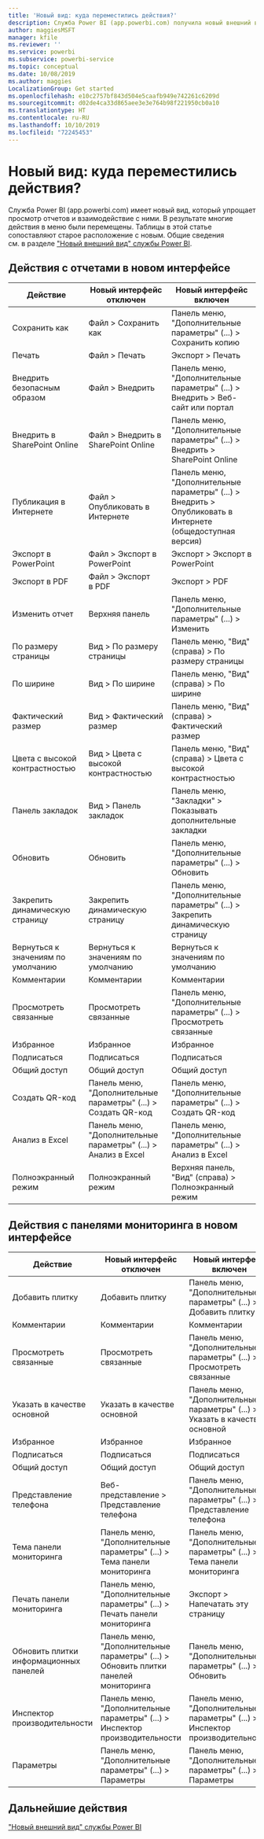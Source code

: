 ```yaml
---
title: 'Новый вид: куда переместились действия?'
description: Служба Power BI (app.powerbi.com) получила новый внешний вид; многие действия перемещены. В этой статье приведены таблицы, которые сопоставляют старые расположения с новыми.
author: maggiesMSFT
manager: kfile
ms.reviewer: ''
ms.service: powerbi
ms.subservice: powerbi-service
ms.topic: conceptual
ms.date: 10/08/2019
ms.author: maggies
LocalizationGroup: Get started
ms.openlocfilehash: e10c2757bf843d504e5caafb949e742261c6209d
ms.sourcegitcommit: d02de4ca33d865aee3e3e764b98f221950cb0a10
ms.translationtype: HT
ms.contentlocale: ru-RU
ms.lasthandoff: 10/10/2019
ms.locfileid: "72245453"
---
```

# <a name="the-new-look-where-did-the-actions-go"></a>Новый вид: куда переместились действия?

Служба Power BI (app.powerbi.com) имеет новый вид, который упрощает просмотр отчетов и взаимодействие с ними. В результате многие действия в меню были перемещены. Таблицы в этой статье сопоставляют старое расположение с новым. Общие сведения см. в разделе ["Новый внешний вид" службы Power BI](service-new-look.md).

## <a name="report-actions-in-the-new-look"></a>Действия с отчетами в новом интерфейсе

|Действие  |Новый интерфейс отключен  |Новый интерфейс включен  |
|---------|---------|---------|
| Сохранить как | Файл > Сохранить как  | Панель меню, "Дополнительные параметры" (...) > Сохранить копию |
| Печать | Файл > Печать | Экспорт > Печать |
| Внедрить безопасным образом | Файл > Внедрить | Панель меню, "Дополнительные параметры" (...) > Внедрить > Веб-сайт или портал |
| Внедрить в SharePoint Online | Файл > Внедрить в SharePoint Online | Панель меню, "Дополнительные параметры" (...) > Внедрить > SharePoint Online |
| Публикация в Интернете | Файл > Опубликовать в Интернете | Панель меню, "Дополнительные параметры" (...) > Внедрить > Опубликовать в Интернете (общедоступная версия) |
| Экспорт в PowerPoint | Файл > Экспорт в PowerPoint | Экспорт > Экспорт в PowerPoint |
| Экспорт в PDF | Файл > Экспорт в PDF | Экспорт > PDF |
|Изменить отчет  | Верхняя панель   | Панель меню, "Дополнительные параметры" (...) > Изменить |
| По размеру страницы | Вид > По размеру страницы | Панель меню, "Вид" (справа) > По размеру страницы |
| По ширине | Вид > По ширине | Панель меню, "Вид" (справа) > По ширине |
| Фактический размер | Вид > Фактический размер | Панель меню, "Вид" (справа) > Фактический размер |
| Цвета с высокой контрастностью | Вид > Цвета с высокой контрастностью | Панель меню, "Вид" (справа) > Цвета с высокой контрастностью |
| Панель закладок | Вид > Панель закладок |  Панель меню, "Закладки" > Показывать дополнительные закладки |
| Обновить | Обновить | Панель меню, "Дополнительные параметры" (...) > Обновить |
| Закрепить динамическую страницу | Закрепить динамическую страницу | Панель меню, "Дополнительные параметры" (...) > Закрепить динамическую страницу |
| Вернуться к значениям по умолчанию | Вернуться к значениям по умолчанию | Вернуться к значениям по умолчанию |
| Комментарии | Комментарии | Комментарии |
| Просмотреть связанные | Просмотреть связанные | Панель меню, "Дополнительные параметры" (...) > Просмотреть связанные |
| Избранное | Избранное | Избранное |
| Подписаться | Подписаться |Подписаться |
| Общий доступ | Общий доступ | Общий доступ |
| Создать QR-код | Панель меню, "Дополнительные параметры" (...) > Создать QR-код | Панель меню, "Дополнительные параметры" (...) > Создать QR-код |
| Анализ в Excel | Панель меню, "Дополнительные параметры" (...) > Анализ в Excel | Панель меню, "Дополнительные параметры" (...) > Анализ в Excel |
| Полноэкранный режим | Полноэкранный режим | Верхняя панель, "Вид" (справа) > Полноэкранный режим |

## <a name="dashboard-actions-in-the-new-look"></a>Действия с панелями мониторинга в новом интерфейсе

|Действие  |Новый интерфейс отключен  |Новый интерфейс включен  |
|---------|---------|---------|
| Добавить плитку | Добавить плитку | Панель меню, "Дополнительные параметры" (...) > Добавить плитку |
| Комментарии | Комментарии | Комментарии |
| Просмотреть связанные | Просмотреть связанные | Панель меню, "Дополнительные параметры" (...) > Просмотреть связанные |
| Указать в качестве основной | Указать в качестве основной| Панель меню, "Дополнительные параметры" (...) > Указать в качестве основной|
| Избранное | Избранное | Избранное |
| Подписаться | Подписаться |Подписаться |
| Общий доступ | Общий доступ | Общий доступ |
| Представление телефона | Веб-представление > Представление телефона | Панель меню, "Дополнительные параметры" (...) > Представление телефона |
| Тема панели мониторинга | Панель меню, "Дополнительные параметры" (...) > Тема панели мониторинга | Панель меню, "Дополнительные параметры" (...) > Тема панели мониторинга |
| Печать панели мониторинга | Панель меню, "Дополнительные параметры" (...) > Печать панели мониторинга | Экспорт > Напечатать эту страницу |
| Обновить плитки информационных панелей | Панель меню, "Дополнительные параметры" (...) > Обновить плитки панелей мониторинга | Панель меню, "Дополнительные параметры" (...) > Обновить |
| Инспектор производительности | Панель меню, "Дополнительные параметры" (...) > Инспектор производительности | Панель меню, "Дополнительные параметры" (...) > Инспектор производительности |
| Параметры | Панель меню, "Дополнительные параметры" (...) > Параметры | Панель меню, "Дополнительные параметры" (...) > Параметры |

## <a name="next-steps"></a>Дальнейшие действия

["Новый внешний вид" службы Power BI](service-new-look.md)
